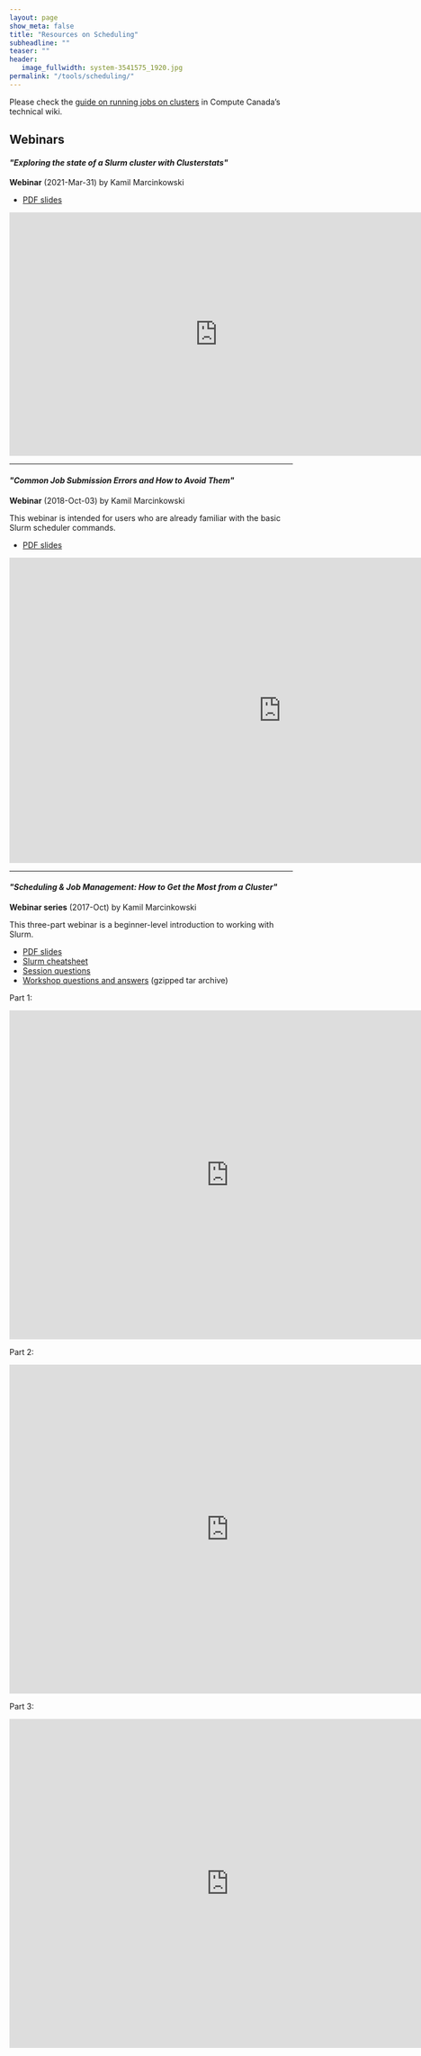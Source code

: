 ```yaml
---
layout: page
show_meta: false
title: "Resources on Scheduling"
subheadline: ""
teaser: ""
header:
   image_fullwidth: system-3541575_1920.jpg
permalink: "/tools/scheduling/"
---
```


<!-- 1. Open `_config.yml` and work it through, it's well documented -->
<!-- 1. [Read the documentation][1] to check out all features of *Feeling Responsive*. -->
<!--  [1]: {{ site.url }}{{ site.baseurl }}/documentation/ -->

Please check the [guide on running jobs on clusters](https://docs.computecanada.ca/wiki/Running_jobs) in
Compute Canada&#8217;s technical wiki.

## Webinars

#### *"Exploring the state of a Slurm cluster with Clusterstats"*

**Webinar** (2021-Mar-31) by Kamil Marcinkowski

* [PDF slides](https://raw.githubusercontent.com/WestGrid/trainingMaterials/gh-pages/materials/clusterstats20210331.pdf)

<div class="flex-video">
	<iframe width="739" height="433" src="https://www.youtube.com/embed/6m9qlV4fIq0" title="YouTube video player"
	frameborder="0" allow="accelerometer; autoplay; clipboard-write; encrypted-media; gyroscope; picture-in-picture"
	allowfullscreen></iframe>
</div>

---

#### *"Common Job Submission Errors and How to Avoid Them"*

**Webinar** (2018-Oct-03) by Kamil Marcinkowski

This webinar is intended for users who are already familiar with the basic Slurm scheduler commands.

* [PDF slides](https://raw.githubusercontent.com/WestGrid/trainingMaterials/gh-pages/materials/schedulingKamil/schedulingProblems20181003.pdf)

<div class="flex-video">
	<iframe width="966" height="543" src="https://www.youtube.com/embed/UGSi0vung8Q" frameborder="0"
	allow="autoplay; encrypted-media" allowfullscreen></iframe>
</div>

---

#### *"Scheduling & Job Management: How to Get the Most from a Cluster"*

**Webinar series** (2017-Oct) by Kamil Marcinkowski

This three-part webinar is a beginner-level introduction to working with Slurm.

* [PDF slides](https://raw.githubusercontent.com/WestGrid/trainingMaterials/gh-pages/materials/schedulingKamil/scheduling201710.pdf)
* [Slurm cheatsheet](https://raw.githubusercontent.com/WestGrid/trainingMaterials/gh-pages/materials/schedulingKamil/slurmCheatsheet.pdf)
* [Session questions](https://raw.githubusercontent.com/WestGrid/trainingMaterials/gh-pages/materials/schedulingKamil/slurmWorksheet.pdf)
* [Workshop questions and answers](https://raw.githubusercontent.com/WestGrid/trainingMaterials/gh-pages/materials/schedulingKamil/answers.tar.gz) (gzipped tar archive)

Part 1:
<div class="flex-video">
	<iframe width="780" height="585" src="https://www.youtube.com/embed/RCodAqGlFeM" frameborder="0"
	allow="autoplay; encrypted-media" allowfullscreen></iframe>
</div>

Part 2:
<div class="flex-video">
	<iframe width="780" height="585" src="https://www.youtube.com/embed/x87cD6E4hGE" frameborder="0"
	allow="autoplay; encrypted-media" allowfullscreen></iframe>
</div>

Part 3:
<div class="flex-video">
	<iframe width="780" height="585" src="https://www.youtube.com/embed/MZlNDAgmhq8" frameborder="0"
	allow="autoplay; encrypted-media" allowfullscreen></iframe>
</div>
